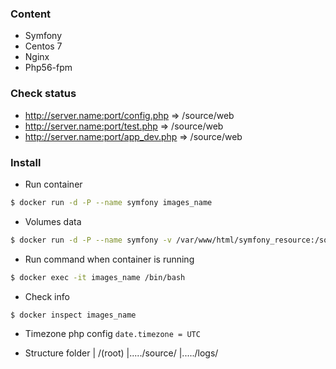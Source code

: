 ### Content
* Symfony
* Centos 7
* Nginx
* Php56-fpm

### Check status
* http://server.name:port/config.php       => /source/web
* http://server.name:port/test.php       => /source/web
* http://server.name:port/app_dev.php      => /source/web

### Install
* Run container
```bash
$ docker run -d -P --name symfony images_name
```

* Volumes data
```bash
$ docker run -d -P --name symfony -v /var/www/html/symfony_resource:/source images_name
```

* Run command when container is running
```bash
$ docker exec -it images_name /bin/bash
```

* Check info
```bash
$ docker inspect images_name
```

* Timezone php config
``` date.timezone = UTC ```

* Structure folder
        | /(root)
        |...../source/
        |...../logs/
